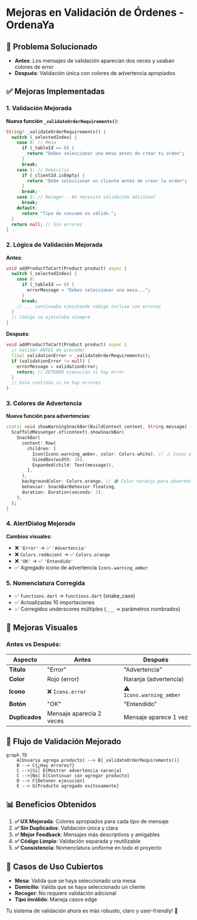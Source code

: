 # Mejoras en Validación de Órdenes - OrdenaYa

## 🎯 **Problema Solucionado**
- **Antes**: Los mensajes de validación aparecían dos veces y usaban colores de error
- **Después**: Validación única con colores de advertencia apropiados

## ✅ **Mejoras Implementadas**

### 1. **Validación Mejorada**
**Nueva función `_validateOrderRequirements()`**:
```dart
String? _validateOrderRequirements() {
  switch (_selectedIndex) {
    case 0: // Mesa
      if (_tableId == 0) {
        return "Debes seleccionar una mesa antes de crear tu orden";
      }
      break;
    case 1: // Domicilio
      if (_clientId.isEmpty) {
        return "Debe seleccionar un cliente antes de crear la orden";
      }
      break;
    case 2: // Recoger - No necesita validación adicional
      break;
    default:
      return "Tipo de consumo no válido.";
  }
  return null; // Sin errores
}
```

### 2. **Lógica de Validación Mejorada**
**Antes**:
```dart
void addProductToCart(Product product) async {
  switch (_selectedIndex) {
    case 0:
      if (_tableId == 0) {
        errorMessage = "Debes seleccionar una mesa...";
      }
      break;
    // ... continuaba ejecutando código incluso con errores
  }
  // Código se ejecutaba siempre
}
```

**Después**:
```dart
void addProductToCart(Product product) async {
  // Validar ANTES de proceder
  final validationError = _validateOrderRequirements();
  if (validationError != null) {
    errorMessage = validationError;
    return; // DETENER ejecución si hay error
  }
  // Solo continúa si no hay errores
}
```

### 3. **Colores de Advertencia**
**Nueva función para advertencias**:
```dart
static void showWarningSnackBar(BuildContext context, String message) {
  ScaffoldMessenger.of(context).showSnackBar(
    SnackBar(
      content: Row(
        children: [
          Icon(Icons.warning_amber, color: Colors.white), // ⚠️ Icono de advertencia
          SizedBox(width: 10),
          Expanded(child: Text(message)),
        ],
      ),
      backgroundColor: Colors.orange, // 🟠 Color naranja para advertencias
      behavior: SnackBarBehavior.floating,
      duration: Duration(seconds: 3),
    ),
  );
}
```

### 4. **AlertDialog Mejorado**
**Cambios visuales**:
- ❌ `'Error'` → ✅ `'Advertencia'`
- ❌ `Colors.redAccent` → ✅ `Colors.orange`
- ❌ `'OK'` → ✅ `'Entendido'`
- ✅ Agregado icono de advertencia `Icons.warning_amber`

### 5. **Nomenclatura Corregida**
- ✅ `Functions.dart` → `functions.dart` (snake_case)
- ✅ Actualizadas 10 importaciones
- ✅ Corregidos underscores múltiples (`___` → parámetros nombrados)

## 🎨 **Mejoras Visuales**

### **Antes** vs **Después**:

| Aspecto | Antes | Después |
|---------|-------|---------|
| **Título** | "Error" | "Advertencia" |
| **Color** | Rojo (error) | Naranja (advertencia) |
| **Icono** | ❌ `Icons.error` | ⚠️ `Icons.warning_amber` |
| **Botón** | "OK" | "Entendido" |
| **Duplicados** | Mensaje aparecía 2 veces | Mensaje aparece 1 vez |

## 🔧 **Flujo de Validación Mejorado**

```mermaid
graph TD
    A[Usuario agrega producto] --> B[_validateOrderRequirements()]
    B --> C{¿Hay errores?}
    C -->|Sí| D[Mostrar advertencia naranja]
    C -->|No| E[Continuar con agregar producto]
    D --> F[Detener ejecución]
    E --> G[Producto agregado exitosamente]
```

## 📊 **Beneficios Obtenidos**

1. **✅ UX Mejorada**: Colores apropiados para cada tipo de mensaje
2. **✅ Sin Duplicados**: Validación única y clara
3. **✅ Mejor Feedback**: Mensajes más descriptivos y amigables
4. **✅ Código Limpio**: Validación separada y reutilizable
5. **✅ Consistencia**: Nomenclatura uniforme en todo el proyecto

## 🎯 **Casos de Uso Cubiertos**

- **Mesa**: Valida que se haya seleccionado una mesa
- **Domicilio**: Valida que se haya seleccionado un cliente
- **Recoger**: No requiere validación adicional
- **Tipo inválido**: Maneja casos edge

Tu sistema de validación ahora es más robusto, claro y user-friendly! 🎉